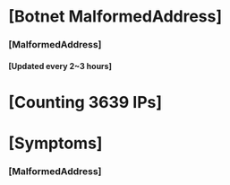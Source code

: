 # [Botnet MalformedAddress]
### [MalformedAddress]
#### [Updated every 2~3 hours]

# [Counting 3639 IPs]

# [Symptoms] 
###   [MalformedAddress]
